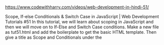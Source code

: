 https://www.codewithharry.com/videos/web-development-in-hindi-51/


Scope, If-else Conditionals & Switch Case in JavaScript | Web Development Tutorials #51
In this tutorial, we will learn about scoping in JavaScript and then we will move on to If-Else and Switch Case conditions. Make a new file as tut51.html and add the boilerplate to get the basic HTML template. Then give a title as Scope and Conditionals under the <title> tag.

Let us now write the JavaScript under the <script> tag and understand the scope. If we write the following code-

var string1 = "This is a string";
     console.log(string1);
We will expect the output as “This is a string”. But if we update it as-

var string1 = "This is a string2";
     console.log(string1);
Then the output will be as follows-



 


 

So here, we have noticed that the value of the variable gets easily changed and it can create a problem if we do not remember the initial value given the variable. It is because the scope of var is global here. But if we declare the var inside any function, then its scope will remain under that function. 

If we write as follows-
let a = "u";
     {
     let a = "u6";
     console.log(a)
     }
     console.log(a)
In this example, the value of a is ‘u6’ under a particular scope but the value of a declared outside the scope is ‘u’. You will get the output as follows-



However, it is highly recommended to use let instead of var to avoid confusion of the scope of the variable.

If we write as follows-
const a = "This cannot be changed";
a = "I want to change this. This cannot be changed";
console.log(a);
We will see the output as-



In the above example, we have declared a as a constant, therefore, its value cannot be changed further by any means. Hence, it shows an error.


Now let us move towards conditional statements. If we write the code as follows-
let age = 5;
     if(age>18){
         console.log("You can drink water");
     }
     else if(age==2){
         console.log("Age is 2")
     }
     else if(age==5){
         console.log("Age is 5")
     }
     else{
         console.log("You can drink Cold Drink");
     }
The output of the above code will be 5 as shown below-



It is because we set the age initially as 5 and it prints the condition which is true for that particular statement. It is known as an if-else ladder.

Let us now understand switch-case statements. If we write as follows-
const cups = 41; 
    switch (cups) {
        case 4:
            console.log("The value of cups is 4")
            break;

        case 41:
            console.log("The value of cups is 41")
            break;

        case 42:
            console.log("The value of cups is 42")
            break;

        case 43:
            console.log("The value of cups is 43")
            break;
    
        default:
            console.log("The value of cups is none of 4, 41, 42, 43")
            break;
    }
Here you will see the output as-



It is because the case has matched exactly with the value of cups. However, if we remove the break statement then all the values will be printed. And in case, no value matches with any case, then the default statement will be printed.

So I believe, you have understood the concepts of scope and conditional statements. In the upcoming videos, we will learn some more advanced concepts in JavaScripts. Till then keep practicing and stay with the tutorials.